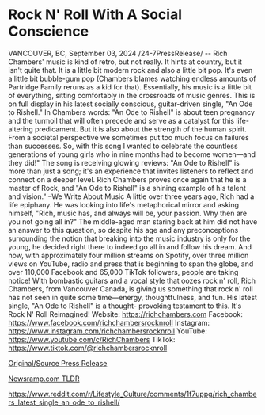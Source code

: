# Rock N' Roll With A Social Conscience

VANCOUVER, BC, September 03, 2024 /24-7PressRelease/ -- Rich Chambers' music is kind of retro, but not really. It hints at country, but it isn't quite that. It is a little bit modern rock and also a little bit pop. It's even a little bit bubble-gum pop (Chambers blames watching endless amounts of Partridge Family reruns as a kid for that). Essentially, his music is a little bit of everything, sitting comfortably in the crossroads of music genres. This is on full display in his latest socially conscious, guitar-driven single, "An Ode to Rishell."  In Chambers words: "An Ode to Rishell" is about teen pregnancy and the turmoil that will often precede and serve as a catalyst for this life-altering predicament. But it is also about the strength of the human spirit. From a societal perspective we sometimes put too much focus on failures than successes. So, with this song I wanted to celebrate the countless generations of young girls who in nine months had to become women—and they did!"  The song is receiving glowing reviews: "An Ode to Rishell" is more than just a song; it's an experience that invites listeners to reflect and connect on a deeper level. Rich Chambers proves once again that he is a master of Rock, and "An Ode to Rishell" is a shining example of his talent and vision." –We Write About Music   A little over three years ago, Rich had a life epiphany. He was looking into life's metaphorical mirror and asking himself, "Rich, music has, and always will be, your passion. Why then are you not going all in?" The middle-aged man staring back at him did not have an answer to this question, so despite his age and any preconceptions surrounding the notion that breaking into the music industry is only for the young, he decided right there to indeed go all in and follow his dream. And now, with approximately four million streams on Spotify, over three million views on YouTube, radio and press that is beginning to span the globe, and over 110,000 Facebook and 65,000 TikTok followers, people are taking notice!  With bombastic guitars and a vocal style that oozes rock n' roll, Rich Chambers, from Vancouver Canada, is giving us something that rock n' roll has not seen in quite some time—energy, thoughtfulness, and fun. His latest single, "An Ode to Rishell" is a thought- provoking testament to this. It's Rock N' Roll Reimagined!  Website: https://richchambers.com Facebook: https://www.facebook.com/richchambersrocknroll Instagram: https://www.instagram.com/richchambersrocknroll YouTube: https://www.youtube.com/c/RichChambers TikTok: https://www.tiktok.com/@richchambersrocknroll 

[Original/Source Press Release](https://www.24-7pressrelease.com/press-release/513937/rock-n-roll-with-a-social-conscience)
                    

[Newsramp.com TLDR](None) 

https://www.reddit.com/r/Lifestyle_Culture/comments/1f7uppg/rich_chambers_latest_single_an_ode_to_rishell/